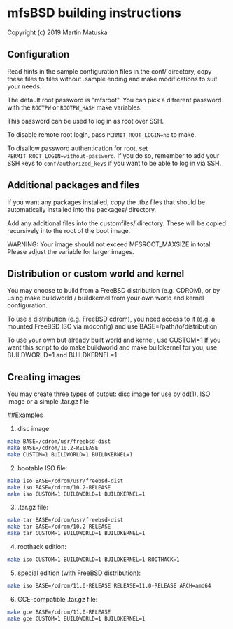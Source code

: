 # mfsBSD building instructions

Copyright (c) 2019 Martin Matuska <mm at FreeBSD.org>

## Configuration
Read hints in the sample configuration files in the conf/ directory, copy
these files to files without .sample ending and make modifications to suit 
your needs.

The default root password is "mfsroot". You can pick a difrerent password
with the `ROOTPW` or `ROOTPW_HASH` make variables.

This password can be used to log in as root over SSH.

To disable remote root login, pass `PERMIT_ROOT_LOGIN=no` to make.

To disallow password authentication for root, set
`PERMIT_ROOT_LOGIN=without-password`. If you do so, remember to add your SSH
keys to `conf/authorized_keys` if you want to be able to log in via SSH.

## Additional packages and files
If you want any packages installed, copy the .tbz files that should be 
automatically installed into the packages/ directory.

Add any additional files into the customfiles/ directory. These will be copied
recursively into the root of the boot image.

WARNING:
Your image should not exceed MFSROOT_MAXSIZE in total.
Please adjust the variable for larger images.

## Distribution or custom world and kernel
You may choose to build from a FreeBSD distribution (e.g. CDROM), or by
using make buildworld / buildkernel from your own world and kernel
configuration.

To use a distribution (e.g. FreeBSD cdrom), you need access to it 
(e.g. a mounted FreeBSD ISO via mdconfig) and use BASE=/path/to/distribution

To use your own but already built world and kernel, use CUSTOM=1
If you want this script to do make buildworld and make buildkernel for you,
use BUILDWORLD=1 and BUILDKERNEL=1

## Creating images

You may create three types of output: disc image for use by dd(1), 
ISO image or a simple .tar.gz file

##Examples

1. disc image

  ```bash
  make BASE=/cdrom/usr/freebsd-dist
  make BASE=/cdrom/10.2-RELEASE
  make CUSTOM=1 BUILDWORLD=1 BUILDKERNEL=1
  ```

2. bootable ISO file:

  ```bash
  make iso BASE=/cdrom/usr/freebsd-dist
  make iso BASE=/cdrom/10.2-RELEASE
  make iso CUSTOM=1 BUILDWORLD=1 BUILDKERNEL=1
  ```

3. .tar.gz file:

  ```bash
  make tar BASE=/cdrom/usr/freebsd-dist
  make tar BASE=/cdrom/10.2-RELEASE
  make tar CUSTOM=1 BUILDWORLD=1 BUILDKERNEL=1
  ```

4. roothack edition:

  ```bash
  make iso CUSTOM=1 BUILDWORLD=1 BUILDKERNEL=1 ROOTHACK=1
  ```

5. special edition (with FreeBSD distribution):

  ```bash
  make iso BASE=/cdrom/11.0-RELEASE RELEASE=11.0-RELEASE ARCH=amd64
  ```

6. GCE-compatible .tar.gz file:

  ```bash
  make gce BASE=/cdrom/11.0-RELEASE
  make gce CUSTOM=1 BUILDWORLD=1 BUILDKERNEL=1
  ```
